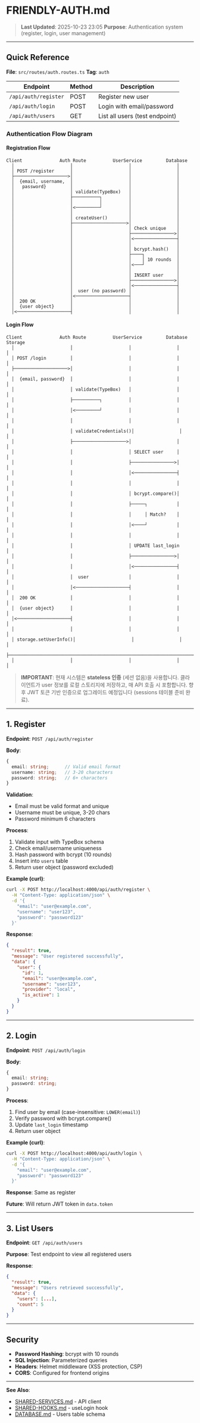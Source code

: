 # FRIENDLY-AUTH.md

> **Last Updated**: 2025-10-23 23:05
> **Purpose**: Authentication system (register, login, user management)

---

## Quick Reference

**File**: `src/routes/auth.routes.ts`
**Tag**: `auth`

| Endpoint | Method | Description |
|----------|--------|-------------|
| `/api/auth/register` | POST | Register new user |
| `/api/auth/login` | POST | Login with email/password |
| `/api/auth/users` | GET | List all users (test endpoint) |

### Authentication Flow Diagram

#### Registration Flow
```
Client              Auth Route          UserService         Database
  │                     │                     │                 │
  │ POST /register      │                     │                 │
  ├────────────────────>│                     │                 │
  │  {email, username,  │                     │                 │
  │   password}         │                     │                 │
  │                     │ validate(TypeBox)   │                 │
  │                     ├──────────┐          │                 │
  │                     │          │          │                 │
  │                     │<─────────┘          │                 │
  │                     │                     │                 │
  │                     │ createUser()        │                 │
  │                     ├────────────────────>│                 │
  │                     │                     │ Check unique    │
  │                     │                     ├────────────────>│
  │                     │                     │<────────────────┤
  │                     │                     │                 │
  │                     │                     │ bcrypt.hash()   │
  │                     │                     ├────┐            │
  │                     │                     │    │ 10 rounds  │
  │                     │                     │<───┘            │
  │                     │                     │                 │
  │                     │                     │ INSERT user     │
  │                     │                     ├────────────────>│
  │                     │                     │<────────────────┤
  │                     │  user (no password) │                 │
  │                     │<────────────────────┤                 │
  │  200 OK             │                     │                 │
  │  {user object}      │                     │                 │
  │<────────────────────┤                     │                 │
```

#### Login Flow
```
Client              Auth Route          UserService         Database       Storage
  │                     │                     │                 │              │
  │ POST /login         │                     │                 │              │
  ├────────────────────>│                     │                 │              │
  │  {email, password}  │                     │                 │              │
  │                     │ validate(TypeBox)   │                 │              │
  │                     ├──────────┐          │                 │              │
  │                     │<─────────┘          │                 │              │
  │                     │                     │                 │              │
  │                     │ validateCredentials()│                 │              │
  │                     ├────────────────────>│                 │              │
  │                     │                     │ SELECT user     │              │
  │                     │                     ├────────────────>│              │
  │                     │                     │<────────────────┤              │
  │                     │                     │                 │              │
  │                     │                     │ bcrypt.compare()│              │
  │                     │                     ├─────┐           │              │
  │                     │                     │     │ Match?    │              │
  │                     │                     │<────┘           │              │
  │                     │                     │                 │              │
  │                     │                     │ UPDATE last_login             │
  │                     │                     ├────────────────>│              │
  │                     │                     │<────────────────┤              │
  │                     │  user               │                 │              │
  │                     │<────────────────────┤                 │              │
  │  200 OK             │                     │                 │              │
  │  {user object}      │                     │                 │              │
  │<────────────────────┤                     │                 │              │
  │                     │                     │                 │              │
  │ storage.setUserInfo()│                     │                 │              │
  ├─────────────────────────────────────────────────────────────────────────>│
  │                     │                     │                 │              │
```

> **IMPORTANT**: 현재 시스템은 **stateless 인증** (세션 없음)을 사용합니다. 클라이언트가 user 정보를 로컬 스토리지에 저장하고, 매 API 호출 시 포함합니다. 향후 JWT 토큰 기반 인증으로 업그레이드 예정입니다 (sessions 테이블 준비 완료).

---

## 1. Register

**Endpoint**: `POST /api/auth/register`

**Body**:
```typescript
{
  email: string;      // Valid email format
  username: string;   // 3-20 characters
  password: string;   // 6+ characters
}
```

**Validation**:
- Email must be valid format and unique
- Username must be unique, 3-20 chars
- Password minimum 6 characters

**Process**:
1. Validate input with TypeBox schema
2. Check email/username uniqueness
3. Hash password with bcrypt (10 rounds)
4. Insert into `users` table
5. Return user object (password excluded)

**Example (curl)**:
```bash
curl -X POST http://localhost:4000/api/auth/register \
  -H "Content-Type: application/json" \
  -d '{
    "email": "user@example.com",
    "username": "user123",
    "password": "password123"
  }'
```

**Response**:
```json
{
  "result": true,
  "message": "User registered successfully",
  "data": {
    "user": {
      "id": 1,
      "email": "user@example.com",
      "username": "user123",
      "provider": "local",
      "is_active": 1
    }
  }
}
```

---

## 2. Login

**Endpoint**: `POST /api/auth/login`

**Body**:
```typescript
{
  email: string;
  password: string;
}
```

**Process**:
1. Find user by email (case-insensitive: `LOWER(email)`)
2. Verify password with bcrypt.compare()
3. Update `last_login` timestamp
4. Return user object

**Example (curl)**:
```bash
curl -X POST http://localhost:4000/api/auth/login \
  -H "Content-Type: application/json" \
  -d '{
    "email": "user@example.com",
    "password": "password123"
  }'
```

**Response**: Same as register

**Future**: Will return JWT token in `data.token`

---

## 3. List Users

**Endpoint**: `GET /api/auth/users`

**Purpose**: Test endpoint to view all registered users

**Response**:
```json
{
  "result": true,
  "message": "Users retrieved successfully",
  "data": {
    "users": [...],
    "count": 5
  }
}
```

---

## Security

- **Password Hashing**: bcrypt with 10 rounds
- **SQL Injection**: Parameterized queries
- **Headers**: Helmet middleware (XSS protection, CSP)
- **CORS**: Configured for frontend origins

---

**See Also**:
- [SHARED-SERVICES.md](../03-shared/SHARED-SERVICES.md) - API client
- [SHARED-HOOKS.md](../03-shared/SHARED-HOOKS.md) - useLogin hook
- [DATABASE.md](../00-core/DATABASE.md) - Users table schema
